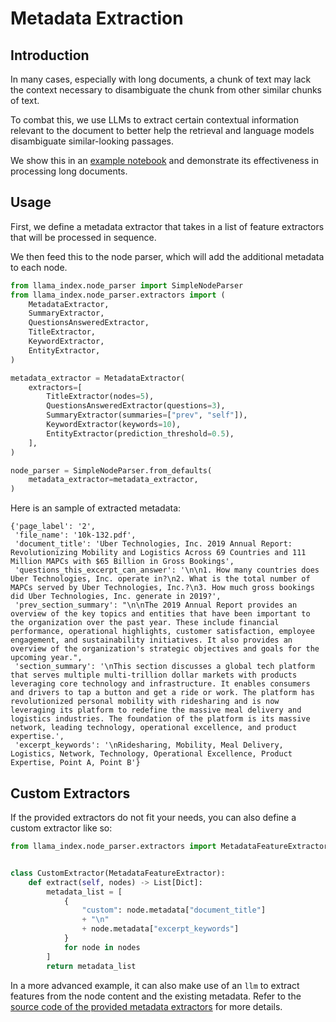 # Metadata Extraction

## Introduction

In many cases, especially with long documents, a chunk of text may lack the context necessary to disambiguate the chunk from other similar chunks of text.

To combat this, we use LLMs to extract certain contextual information relevant to the document to better help the retrieval and language models disambiguate similar-looking passages.

We show this in an [example notebook](https://github.com/jerryjliu/llama_index/blob/main/docs/examples/metadata_extraction/MetadataExtractionSEC.ipynb) and demonstrate its effectiveness in processing long documents.

## Usage

First, we define a metadata extractor that takes in a list of feature extractors that will be processed in sequence.

We then feed this to the node parser, which will add the additional metadata to each node.

```python
from llama_index.node_parser import SimpleNodeParser
from llama_index.node_parser.extractors import (
    MetadataExtractor,
    SummaryExtractor,
    QuestionsAnsweredExtractor,
    TitleExtractor,
    KeywordExtractor,
    EntityExtractor,
)

metadata_extractor = MetadataExtractor(
    extractors=[
        TitleExtractor(nodes=5),
        QuestionsAnsweredExtractor(questions=3),
        SummaryExtractor(summaries=["prev", "self"]),
        KeywordExtractor(keywords=10),
        EntityExtractor(prediction_threshold=0.5),
    ],
)

node_parser = SimpleNodeParser.from_defaults(
    metadata_extractor=metadata_extractor,
)
```

Here is an sample of extracted metadata:

```
{'page_label': '2',
 'file_name': '10k-132.pdf',
 'document_title': 'Uber Technologies, Inc. 2019 Annual Report: Revolutionizing Mobility and Logistics Across 69 Countries and 111 Million MAPCs with $65 Billion in Gross Bookings',
 'questions_this_excerpt_can_answer': '\n\n1. How many countries does Uber Technologies, Inc. operate in?\n2. What is the total number of MAPCs served by Uber Technologies, Inc.?\n3. How much gross bookings did Uber Technologies, Inc. generate in 2019?',
 'prev_section_summary': "\n\nThe 2019 Annual Report provides an overview of the key topics and entities that have been important to the organization over the past year. These include financial performance, operational highlights, customer satisfaction, employee engagement, and sustainability initiatives. It also provides an overview of the organization's strategic objectives and goals for the upcoming year.",
 'section_summary': '\nThis section discusses a global tech platform that serves multiple multi-trillion dollar markets with products leveraging core technology and infrastructure. It enables consumers and drivers to tap a button and get a ride or work. The platform has revolutionized personal mobility with ridesharing and is now leveraging its platform to redefine the massive meal delivery and logistics industries. The foundation of the platform is its massive network, leading technology, operational excellence, and product expertise.',
 'excerpt_keywords': '\nRidesharing, Mobility, Meal Delivery, Logistics, Network, Technology, Operational Excellence, Product Expertise, Point A, Point B'}
```

## Custom Extractors

If the provided extractors do not fit your needs, you can also define a custom extractor like so:

```python
from llama_index.node_parser.extractors import MetadataFeatureExtractor


class CustomExtractor(MetadataFeatureExtractor):
    def extract(self, nodes) -> List[Dict]:
        metadata_list = [
            {
                "custom": node.metadata["document_title"]
                + "\n"
                + node.metadata["excerpt_keywords"]
            }
            for node in nodes
        ]
        return metadata_list
```

In a more advanced example, it can also make use of an `llm` to extract features from the node content and the existing metadata. Refer to the [source code of the provided metadata extractors](https://github.com/jerryjliu/llama_index/blob/main/llama_index/node_parser/extractors/metadata_extractors.py) for more details.
